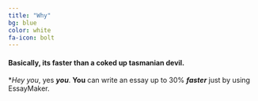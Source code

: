```yaml
---
title: "Why"
bg: blue
color: white
fa-icon: bolt
---
```


#### Basically, its faster than a coked up tasmanian devil.
**Hey *you**, yes ***you***. **You** can write an essay up to 30% ***faster*** just by using EssayMaker.
